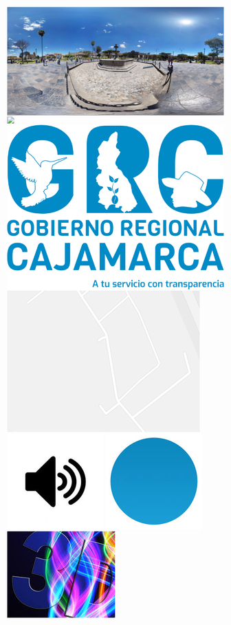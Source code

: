 <img src="https://github.com/elvislkn/img/blob/master/Streett.jpg?raw=true">
<img src="https://github.com/elvislkn/img/blob/master/Street.jpg?raw=true">
<img src="https://github.com/elvislkn/img/blob/master/logo20gobierno20regional20201920-20Azul20-20transparente1.png?raw=true">
<img src="https://github.com/elvislkn/img/blob/master/gg.png?raw=true">
<img src="https://github.com/elvislkn/img/blob/master/sno.jpg?raw=true">
<img src="https://github.com/elvislkn/img/blob/master/pto.jpg?raw=true">
<img src="https://github.com/elvislkn/img/blob/master/3d.jpg?raw=true">
